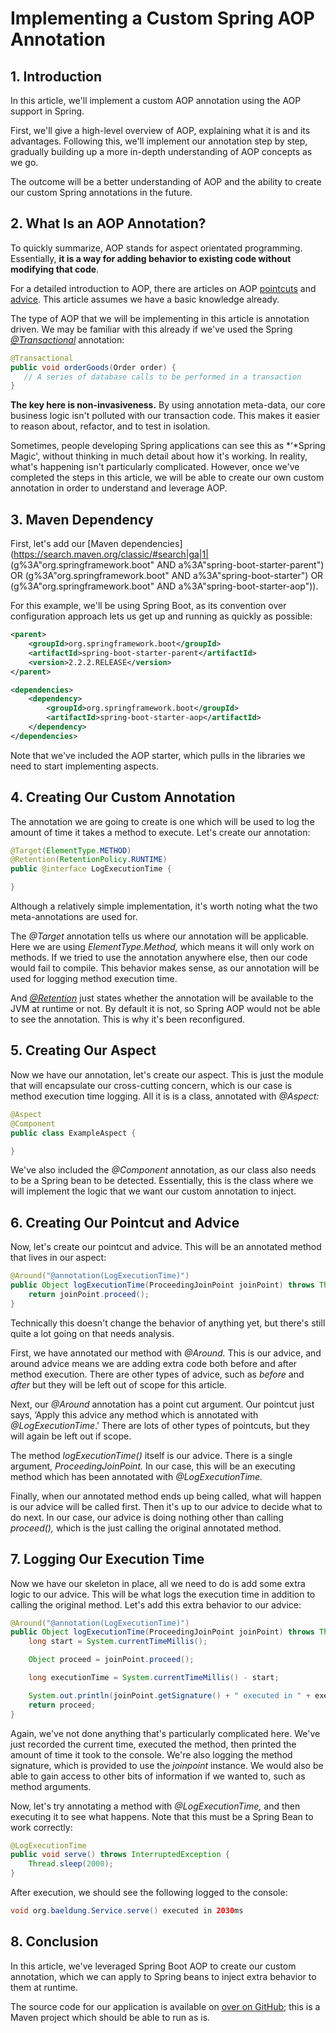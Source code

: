 # Implementing a Custom Spring AOP Annotation



## **1. Introduction**



In this article, we'll implement a custom AOP annotation using the AOP support in Spring.

First, we'll give a high-level overview of AOP, explaining what it is and its advantages. Following this, we'll implement our annotation step by step, gradually building up a more in-depth understanding of AOP concepts as we go.

The outcome will be a better understanding of AOP and the ability to create our custom Spring annotations in the future.



## **2. What Is an AOP Annotation?**



To quickly summarize, AOP stands for aspect orientated programming. Essentially, **it is a way for adding behavior to existing code without modifying that code**.

For a detailed introduction to AOP, there are articles on AOP [pointcuts](https://www.baeldung.com/spring-aop-pointcut-tutorial) and [advice](https://www.baeldung.com/spring-aop-advice-tutorial). This article assumes we have a basic knowledge already.

The type of AOP that we will be implementing in this article is annotation driven. We may be familiar with this already if we've used the Spring [*@Transactional*](http://docs.spring.io/spring-framework/docs/current/javadoc-api/org/springframework/transaction/annotation/Transactional.html) annotation:

```java
@Transactional
public void orderGoods(Order order) {
   // A series of database calls to be performed in a transaction
}
```

**The key here is non-invasiveness.** By using annotation meta-data, our core business logic isn't polluted with our transaction code. This makes it easier to reason about, refactor, and to test in isolation.

Sometimes, people developing Spring applications can see this as *‘*Spring Magic', without thinking in much detail about how it's working. In reality, what's happening isn't particularly complicated. However, once we've completed the steps in this article, we will be able to create our own custom annotation in order to understand and leverage AOP.





## **3. Maven Dependency**



First, let's add our [Maven dependencies](https://search.maven.org/classic/#search|ga|1| (g%3A"org.springframework.boot" AND a%3A"spring-boot-starter-parent") OR  (g%3A"org.springframework.boot" AND a%3A"spring-boot-starter") OR  (g%3A"org.springframework.boot" AND a%3A"spring-boot-starter-aop")).

For this example, we'll be using Spring Boot, as its convention over configuration approach lets us get up and running as quickly as possible:

```xml
<parent>
    <groupId>org.springframework.boot</groupId>
    <artifactId>spring-boot-starter-parent</artifactId>
    <version>2.2.2.RELEASE</version>
</parent>

<dependencies>
    <dependency>
        <groupId>org.springframework.boot</groupId>
        <artifactId>spring-boot-starter-aop</artifactId>
    </dependency>
</dependencies>
```

Note that we've included the AOP starter, which pulls in the libraries we need to start implementing aspects.



## **4. Creating Our Custom Annotation**



The annotation we are going to create is one which will be used to log the amount of time it takes a method to execute. Let's create our annotation:

```java
@Target(ElementType.METHOD)
@Retention(RetentionPolicy.RUNTIME)
public @interface LogExecutionTime {

}
```

Although a relatively simple implementation, it's worth noting what the two meta-annotations are used for.

The *@Target* annotation tells us where our annotation will be applicable. Here we are using *ElementType.Method,* which means it will only work on methods. If we tried to use the annotation anywhere else, then our code would fail to compile. This behavior makes sense, as our annotation will be used for logging method execution time.

And [*@Retention*](https://docs.oracle.com/en/java/javase/17/docs/api/java.base/java/lang/annotation/Retention.html) just states whether the annotation will be available to the JVM at runtime or not. By default it is not, so Spring AOP would not be able to see the annotation. This is why it's been reconfigured.



## **5. Creating Our Aspect**



Now we have our annotation, let's create our aspect. This is just the module that will encapsulate our cross-cutting concern, which is our case is method execution time logging. All it is is a class, annotated with *@Aspect:*

```java
@Aspect
@Component
public class ExampleAspect {

}
```

We've also included the *@Component* annotation, as our class also needs to be a Spring bean to be detected. Essentially, this is the class where we will implement the logic that we want our custom annotation to inject.





## **6. Creating Our Pointcut and Advice**



Now, let's create our pointcut and advice. This will be an annotated method that lives in our aspect:

```java
@Around("@annotation(LogExecutionTime)")
public Object logExecutionTime(ProceedingJoinPoint joinPoint) throws Throwable {
    return joinPoint.proceed();
}
```

Technically this doesn't change the behavior of anything yet, but there's still quite a lot going on that needs analysis.

First, we have annotated our method with *@Around.* This is our advice, and around advice means we are adding extra code both before and after method execution. There are other types of advice, such as *before* and *after* but they will be left out of scope for this article.

Next, our *@Around* annotation has a point cut argument. Our pointcut just says, ‘Apply this advice any method which is annotated with *@LogExecutionTime*.' There are lots of other types of pointcuts, but they will again be left out if scope.

The method *logExecutionTime()* itself is our advice. There is a single argument, *ProceedingJoinPoint.* In our case, this will be an executing method which has been annotated with *@LogExecutionTime.*

Finally, when our annotated method ends up being called, what will happen is our advice will be called first. Then it's up to our advice to decide what to do next. In our case, our advice is doing nothing other than calling *proceed(),* which is the just calling the original annotated method.





## **7. Logging Our Execution Time**



Now we have our skeleton in place, all we need to do is add some extra logic to our advice. This will be what logs the execution time in addition to calling the original method. Let's add this extra behavior to our advice:

```java
@Around("@annotation(LogExecutionTime)")
public Object logExecutionTime(ProceedingJoinPoint joinPoint) throws Throwable {
    long start = System.currentTimeMillis();

    Object proceed = joinPoint.proceed();

    long executionTime = System.currentTimeMillis() - start;

    System.out.println(joinPoint.getSignature() + " executed in " + executionTime + "ms");
    return proceed;
}
```

Again, we've not done anything that's particularly complicated here. We've just recorded the current time, executed the method, then printed the amount of time it took to the console. We're also logging the method signature, which is provided to use the *joinpoint* instance. We would also be able to gain access to other bits of information if we wanted to, such as method arguments.

Now, let's try annotating a method with *@LogExecutionTime,* and then executing it to see what happens. Note that this must be a Spring Bean to work correctly:

```java
@LogExecutionTime
public void serve() throws InterruptedException {
    Thread.sleep(2000);
}
```

After execution, we should see the following logged to the console:

```java
void org.baeldung.Service.serve() executed in 2030ms
```



## **8. Conclusion**

In this article, we've leveraged Spring Boot AOP to create our custom annotation, which we can apply to Spring beans to inject extra behavior to them at runtime.

The source code for our application is available on [over on GitHub](https://github.com/eugenp/tutorials/tree/master/spring-aop); this is a Maven project which should be able to run as is.